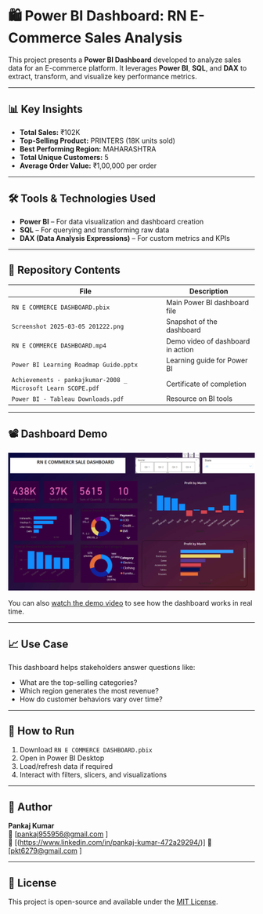 # 🛍️ Power BI Dashboard: RN E-Commerce Sales Analysis

This project presents a **Power BI Dashboard** developed to analyze sales data for an E-commerce platform. It leverages **Power BI**, **SQL**, and **DAX** to extract, transform, and visualize key performance metrics.

---

## 📊 Key Insights

- **Total Sales:** ₹102K
- **Top-Selling Product:** PRINTERS (18K units sold)
- **Best Performing Region:** MAHARASHTRA
- **Total Unique Customers:** 5
- **Average Order Value:** ₹1,00,000 per order

---

## 🛠️ Tools & Technologies Used

- **Power BI** – For data visualization and dashboard creation  
- **SQL** – For querying and transforming raw data  
- **DAX (Data Analysis Expressions)** – For custom metrics and KPIs  

---

## 📁 Repository Contents

| File | Description |
|------|-------------|
| `RN E COMMERCE DASHBOARD.pbix` | Main Power BI dashboard file |
| `Screenshot 2025-03-05 201222.png` | Snapshot of the dashboard |
| `RN E COMMERCE DASHBOARD.mp4` | Demo video of dashboard in action |
| `Power BI Learning Roadmap Guide.pptx` | Learning guide for Power BI |
| `Achievements - pankajkumar-2008 _ Microsoft Learn SCOPE.pdf` | Certificate of completion |
| `Power BI - Tableau Downloads.pdf` | Resource on BI tools |

---

## 📽️ Dashboard Demo

![Dashboard Screenshot](Screenshot%202025-03-05%20201222.png)

You can also [watch the demo video](RN%20E%20COMMERCE%20DASHBOARD%202025-03-05%2019-09-48_resized.mp4) to see how the dashboard works in real time.

---

## 📈 Use Case

This dashboard helps stakeholders answer questions like:

- What are the top-selling categories?
- Which region generates the most revenue?
- How do customer behaviors vary over time?

---

## 🚀 How to Run

1. Download `RN E COMMERCE DASHBOARD.pbix`
2. Open in Power BI Desktop
3. Load/refresh data if required
4. Interact with filters, slicers, and visualizations

---

## 👤 Author

**Pankaj Kumar**  
📧 [pankaj955956@gmail.com ]  
🔗 [(https://www.linkedin.com/in/pankaj-kumar-472a29294/)]
📧 [pkt6279@gmail.com  ]

---

## 📄 License

This project is open-source and available under the [MIT License](LICENSE).
